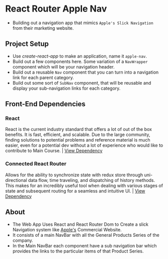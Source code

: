 # React Router Apple Nav

* Building out a navigation app that mimics `Apple's Slick Navigation` from their marketing website.

## Project Setup

* Use _create-react-app_ to make an application, name it `apple-nav`.
* Build out a few components here. Some variation of a `NavWrapper` component which will be your navigation header.
* Build out a reusable `Nav` component that you can turn into a navigation link for each parent category.
* Build out some sort of `SubNav` component, that will be reusable and display your sub-navigation links for each category.

## Front-End Dependencies

### React

React is the current industry standard that offers a lot of out of the box benefits. It is fast, efficient, and scalable. Due to the large community, finding solutions to potential problems and reference material is much easier, even for a potential dev without a lot of experience who would like to contribute to Main Course. | [View Dependency](https://reactjs.org/docs/getting-started.html)

### Connected React Router

Allows for the ability to synchronize state with redux store through uni-directional data flow, time traveling, and dispatching of history methods. This makes for an incredibly useful tool when dealing with various stages of state and subsequent routing for a seamless and intuitive UI. | [View Dependency](https://www.npmjs.com/package/connected-react-router)

## About

- The Web App Uses React and React Router Dom to Create a slick Navigation system like [Apple's](www.apple.com) Commercial Website.
- It consists of a main NavBar with all the General Products Series of the company.
- In the Main NavBar each component have a sub navigation bar which provides the links to the particular items of that Product Series.



